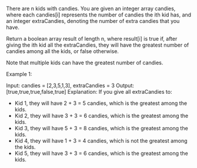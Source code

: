 There are n kids with candies. You are given an integer array candies, 
where each candies[i] represents the number of candies the ith kid has, 
and an integer extraCandies, denoting the number of extra candies that you 
have.

Return a boolean array result of length n, where result[i] is true if, 
after giving the ith kid all the extraCandies, they will have the greatest 
number of candies among all the kids, or false otherwise.

Note that multiple kids can have the greatest number of candies.

 

Example 1:

Input: candies = [2,3,5,1,3], extraCandies = 3
Output: [true,true,true,false,true] 
Explanation: If you give all extraCandies to:
- Kid 1, they will have 2 + 3 = 5 candies, which is the greatest among the 
kids.
- Kid 2, they will have 3 + 3 = 6 candies, which is the greatest among the 
kids.
- Kid 3, they will have 5 + 3 = 8 candies, which is the greatest among the 
kids.
- Kid 4, they will have 1 + 3 = 4 candies, which is not the greatest among 
the kids.
- Kid 5, they will have 3 + 3 = 6 candies, which is the greatest among the 
kids.
